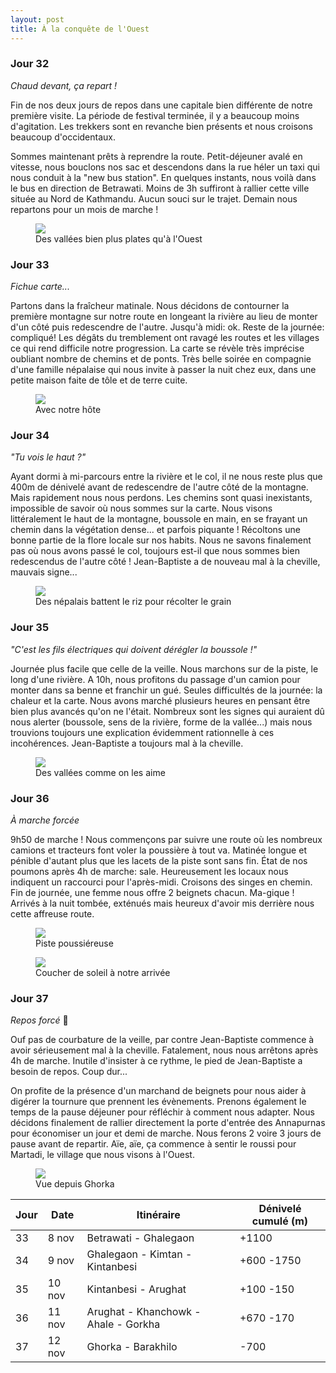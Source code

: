 ```yaml
---
layout: post
title: À la conquête de l'Ouest
---
```


### Jour 32

*Chaud devant, ça repart !*

Fin de nos deux jours de repos dans une capitale bien différente de notre première visite. La période de festival terminée, il y a beaucoup moins d'agitation. Les trekkers sont en revanche bien présents et nous croisons beaucoup d'occidentaux.
 
Sommes maintenant prêts à reprendre la route. Petit-déjeuner avalé en vitesse, nous bouclons nos sac et descendons dans la rue héler un taxi qui nous conduit à la "new bus station". En quelques instants, nous voilà dans le bus en direction de Betrawati. Moins de 3h suffiront à rallier cette ville située au Nord de Kathmandu. Aucun souci sur le trajet. Demain nous repartons pour un mois de marche !


<figure>
   <img src="/media/img/6/asset-20.jpg" />
   <figcaption>Des vallées bien plus plates qu'à l'Ouest</figcaption>
</figure>

### Jour 33

*Fichue carte...*

Partons dans la fraîcheur matinale. Nous décidons de contourner la première montagne sur notre route en longeant la rivière au lieu de monter d'un côté puis redescendre de l'autre. Jusqu'à midi: ok. Reste de la journée: compliqué! Les dégâts du tremblement ont ravagé les routes et les villages ce qui rend difficile notre progression. La carte se révèle très imprécise oubliant nombre de chemins et de ponts. Très belle soirée en compagnie d'une famille népalaise qui nous invite à passer la nuit chez eux, dans une petite maison faite de tôle et de terre cuite. 


<figure>
   <img src="/media/img/6/asset-14.jpg" />
   <figcaption>Avec notre hôte</figcaption>
</figure>

### Jour 34

*"Tu vois le haut ?"*

Ayant dormi à mi-parcours entre la rivière et le col, il ne nous reste plus que 400m de dénivelé avant de redescendre de l'autre côté de la montagne. Mais rapidement nous nous perdons. Les chemins sont quasi inexistants, impossible de savoir où nous sommes sur la carte. Nous visons littéralement le haut de la montagne, boussole en main, en se frayant un chemin dans la végétation dense... et parfois piquante ! Récoltons une bonne partie de la flore locale sur nos habits. Nous ne savons finalement pas où nous avons passé le col, toujours est-il que nous sommes bien redescendus de l'autre côté ! Jean-Baptiste a de nouveau mal à la cheville, mauvais signe...


<figure>
   <img src="/media/img/6/asset-13.jpg" />
   <figcaption>Des népalais battent le riz pour récolter le grain</figcaption>
</figure>

### Jour 35

*"C'est les fils électriques qui doivent dérégler la boussole !"*

Journée plus facile que celle de la veille. Nous marchons sur de la piste, le long d'une rivière. A 10h, nous profitons du passage d'un camion pour monter dans sa benne et franchir un gué. Seules difficultés de la journée: la chaleur et la carte. Nous avons marché plusieurs heures en pensant être bien plus avancés qu'on ne l'était. Nombreux sont les signes qui auraient dû nous alerter (boussole, sens de la rivière, forme de la vallée...) mais nous trouvions toujours une explication évidemment rationnelle à ces incohérences. Jean-Baptiste a toujours mal à la cheville. 


<figure>
   <img src="/media/img/6/asset-7.jpg" />
   <figcaption>Des vallées comme on les aime</figcaption>
</figure>

### Jour 36

*À marche forcée*

9h50 de marche ! Nous commençons par suivre une route où les nombreux camions et tracteurs font voler la poussière à tout va. Matinée longue et pénible d'autant plus que les lacets de la piste sont sans fin. État de nos poumons après 4h de marche: sale. Heureusement les locaux nous indiquent un raccourci pour l'après-midi. Croisons des singes en chemin. Fin de journée, une femme nous offre 2 beignets chacun. Ma-gique ! Arrivés à la nuit tombée, exténués mais heureux d'avoir mis derrière nous cette affreuse route. 


<figure>
   <img src="/media/img/6/asset-4.jpg" />
   <figcaption>Piste poussiéreuse</figcaption>
</figure>


<figure>
   <img src="/media/img/6/asset-2.jpg" />
   <figcaption>Coucher de soleil à notre arrivée</figcaption>
</figure>

### Jour 37

*Repos forcé* 🤕

Ouf pas de courbature de la veille, par contre Jean-Baptiste commence à avoir sérieusement mal à la cheville. Fatalement, nous nous arrêtons après 4h de marche. Inutile d'insister à ce rythme, le pied de Jean-Baptiste a besoin de repos. Coup dur...

On profite de la présence d'un marchand de beignets pour nous aider à digérer la tournure que prennent les évènements. Prenons également le temps de la pause déjeuner pour réfléchir à comment nous adapter. Nous décidons finalement de rallier directement la porte d'entrée des Annapurnas pour économiser un jour et demi de marche. Nous ferons 2 voire 3 jours de pause avant de repartir. Aïe, aïe, ça commence à sentir le roussi pour Martadi, le village que nous visons à l'Ouest. 


<figure>
   <img src="/media/img/6/asset-1.jpg" />
   <figcaption>Vue depuis Ghorka</figcaption>
</figure>


Jour | Date | Itinéraire | Dénivelé cumulé (m)
--- | --- | --- | --- 
33 | 8 nov | Betrawati - Ghalegaon | +1100
34 | 9 nov | Ghalegaon - Kimtan - Kintanbesi | +600 -1750
35 | 10 nov | Kintanbesi - Arughat | +100 -150
36 | 11 nov | Arughat - Khanchowk - Ahale - Gorkha | +670 -170
37 | 12 nov | Ghorka - Barakhilo | -700
